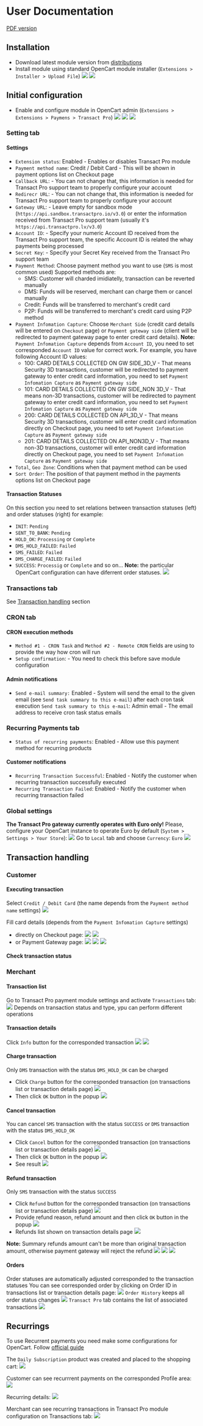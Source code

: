 # User Documentation

[PDF version](./gw3-opencart-plugin.pdf)

## Installation
- Download latest module version from [distributions](../dist/)
- Install module using standard OpenCart module installer (`Extensions > Installer > Upload File`) 
![](./images/install-01.png)
![](./images/install-02.png)

## Initial configuration
- Enable and configure module in OpenCart admin (`Extensions > Extensions > Paymens > Transact Pro`) 
![](./images/config-01.png)
![](./images/config-02.png)
![](./images/config-03.png)

### Setting tab

#### Settings
- `Extension status`: Enabled - Enables or disables Transact Pro module
- `Payment method name`: Credit / Debit Card - This will be shown in payment options list on Checkout page
- `Callback URL`: - You can not change that, this information is needed for Transact Pro support team to properly configure your account
- `Redirecr URL`: - You can not change that, this information is needed for Transact Pro support team to properly configure your account
- `Gateway URL`: - Leave empty for sandbox mode (`https://api.sandbox.transactpro.io/v3.0`) or enter the information received from Transact Pro support team (usually it's `https://api.transactpro.lv/v3.0`)
- `Account ID`: - Specify your numeric Account ID received from the Transact Pro support team, the specific Account ID is related the whay payments being processed
- `Secret Key`: - Specify your Secret Key received from the Transact Pro support team 
- `Payment Method`: Choose payment method you want to use (`SMS` is most common used)
  Supported methods are:
    - SMS: Customer will charded imidiatelly, transaction can be reverted manually
    - DMS: Funds will be reserved, merchant can charge them or cancel manually
    - Credit: Funds will be transferred to merchant's credit card
    - P2P: Funds will be transferred to merchant's credit card using P2P method
- `Payment Infomation Capture`: Choose `Merchant Side` (credit card details will be entered on `Checkout` page) or `Payment gateway side` (client will be redirected to payment gateway page to enter credit card details). 
  **Note:** `Payment Infomation Capture` depends from `Account ID`, you need to set corresponded `Account ID` value for correct work.
  For example, you have following Account ID values:
    - 100: CARD DETAILS COLLECTED ON GW SIDE_3D_V     - That means Security 3D transactions, customer will be redirected to payment gateway to enter credit card information, you need to set `Payment Infomation Capture` as `Payment gateway side` 
    - 101: CARD DETAILS COLLECTED ON GW SIDE_NON 3D_V - That means non-3D transactions, customer will be redirected to payment gateway to enter credit card information, you need to set `Payment Infomation Capture` as `Payment gateway side` 
    - 200: CARD DETAILS COLLECTED ON API_3D_V         - That means Security 3D transactions, customer will enter credit card information directly on Checkout page, you need to set `Payment Infomation Capture` as `Payment gateway side` 
    - 201: CARD DETAILS COLLECTED ON API_NON3D_V      - That means non-3D transactions, customer will enter credit card information directly on Checkout page, you need to set `Payment Infomation Capture` as `Payment gateway side` 
- `Total`, `Geo Zone`: Conditions when that payment method can be used
- `Sort Order`: The position of that payment method in the payments options list on Checkout page

#### Transaction Statuses
On this section you need to set relations between transaction statuses (left) and order statuses (right)
for example:
- `INIT`: `Pending`
- `SENT_TO_BANK`: `Pending`
- `HOLD_OK`: `Processing` or `Complete`
- `DMS_HOLD_FAILED`: `Failed`
- `SMS_FAILED`: `Failed`
- `DMS_CHARGE_FAILED`: `Failed`
- `SUCCESS`: `Processig` or `Complete` 
and so on...
**Note:** the particular OpenCart configuration can have diferrent order statuses.
![](./images/config-04.png)

### Transactions tab
See [Transaction handling](#transactions) section

### CRON tab

#### CRON execution methods
- `Method #1 - CRON Task` and `Method #2 - Remote CRON` fields are using to provide the way how cron will run
- `Setup confirmation`: - You need to check this before save module configuration

#### Admin notifications
- `Send e-mail summary:` Enabled - System will send the email to the given email (see `Send task summary to this e-mail`) after each cron task execution
`Send task summary to this e-mail`: Admin email - The email address to receive cron task status emails

### Recurring Payments tab
- `Status of recurring payments`: Enabled - Allow use this payment method for recurring products

#### Customer notifications
- `Recurring Transaction Successful`: Enabled - Notify the customer when recurring transaction successfully executed
- `Recurring Transaction Failed`: Enabled - Notify the customer when recurring transaction failed

### Global settings
**The Transact Pro gateway currently operates with Euro only!**
Please, configure your OpenCart instance to operate Euro by default (`System > Settings > Your Store`):
![](./images/config-05.png)
Go to `Local` tab and choose `Currency`: `Euro`
![](./images/config-06.png)
                                               
## Transaction handling

### Customer
#### Executing transaction
Select `Credit / Debit Card` (the name depends from the `Payment method name` settings) 
![](./images/customer-01.png)

Fill card details (depends from the `Payment Infomation Capture` settings)
- directly on Checkout page:
![](./images/customer-02.png)
![](./images/customer-03.png)
- or Payment Gateway page:
![](./images/customer-04.png)
![](./images/customer-05.png)
![](./images/customer-06.png)

#### Check transaction status

### Merchant

#### Transaction list
Go to Transact Pro payment module settings and activate `Transactions` tab:
![](./images/merchant-01.png)
Depends on transaction status and type, ypu can perform different operations

#### Transaction details
Click `Info` button for the corresponded transaction
![](./images/merchant-02.png)
![](./images/merchant-03.png)

#### Charge transaction
Only `DMS` transaction with the status `DMS_HOLD_OK` can be charged
- Click `Charge` button for the corresponded transaction (on transactions list or transaction details page)
  ![](./images/merchant-04.png)
- Then click `OK` button in the popup
  ![](./images/merchant-05.png)

#### Cancel transaction
You can cancel `SMS` transaction with the status `SUCCESS` or `DMS` transaction with the status `DMS_HOLD_OK`
- Click `Cancel` button for the corresponded transaction (on transactions list or transaction details page)
  ![](./images/merchant-06.png)
- Then click `OK` button in the popup
  ![](./images/merchant-07.png)
- See result
  ![](./images/merchant-08.png)

#### Refund transaction
Only `SMS` transaction with the status `SUCCESS` 
- Click `Refund` button for the corresponded transaction (on transactions list or transaction details page)
  ![](./images/merchant-09.png)
- Provide refund reason, refund amount and then click `OK` button in the popup
  ![](./images/merchant-10.png)
- Refunds list shown on transaction details page
  ![](./images/merchant-11.png)

**Note:** Summary refunds amount can't be more than original transaction amount, otherwise payment gateway will reject the refund
  ![](./images/merchant-12.png)
  ![](./images/merchant-13.png)
  ![](./images/merchant-14.png)

#### Orders
Order statuses are automatically adjusted corresponded to the transaction statuses
You can see corresponded order by clicking on Order ID in transactions list or transaction details page:
![](./images/merchant-15.png)
`Order History` keeps all order status changes
![](./images/merchant-16.png)
`Transact Pro` tab contains the list of associated transactions
![](./images/merchant-17.png)
 
## Recurrings
To use Recurrent payments you need make some configurations for OpenCart. Follow [official guide](http://docs.opencart.com/sale/recurring/)

The `Daily Subscription` product was created and placed to the shopping cart:
![](./images/recurring-01.png)

Customer can see recurrrent payments on the corresponded Profile area:
![](./images/recurring-02.png)

Recurring details:
![](./images/recurring-03.png)

Merchant can see recurring transactions in Transact Pro module configuration on Transactions tab:
![](./images/recurring-04.png)


